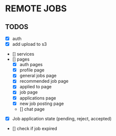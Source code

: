 # REMOTE JOBS

## TODOS
- [x] auth
- [x] add upload to s3
- [] services
- [] pages
    - [x] auth pages
    - [x] profile page
    - [x] general jobs page
    - [x] recommended job page
    - [x] applied to page
    - [x] job page
    - [x] applications page
    - [x] new job posting page
    - [] chat page
- [x] Job application state (pending, reject, accepted)
- [] check if job expired
